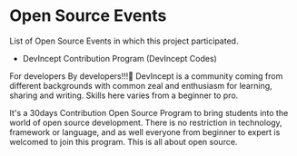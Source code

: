 # Open Source Events

List of Open Source Events in which this project participated.

- DevIncept Contribution Program (DevIncept Codes)

For developers By developers!!!🚀
DevIncept is a community coming from different backgrounds with common zeal and enthusiasm for learning, sharing and writing. Skills here varies from a beginner to pro.

It's a 30days Contribution Open Source Program to bring students into the world of open source development. There is no restriction in technology, framework or language, and as well everyone from beginner to expert is welcomed to join this program. This is all about open source.

